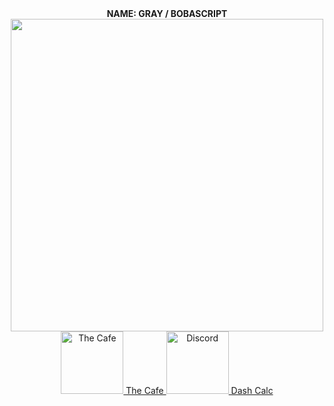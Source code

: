 
<div id="header" align="center">
    <strong>NAME: GRAY / BOBASCRIPT</strong>
  <div id="header" align="center">
    <img src="https://64.media.tumblr.com/75a7e37209863f4ead253a6f1d7c434b/b5fe21af90718431-2d/s540x810/65f28209e978b3311b276c59850b1a895c53d93f.gif" width="500"/>
  </div>
  <div id="badges">
    <a href="https://gray-thecafe.netlify.app/frontend/home.html">
      <img src="https://i.pinimg.com/originals/1a/56/ea/1a56eaaaf78869d7c6e0e620b2b98394.gif" alt="The Cafe" width="100"/>
      The Cafe
    </a>
    <a href="https://dashcalc.netlify.app/frontend/home">
      <img src="https://cdn3.emoji.gg/emojis/6289-popfrog.gif" alt="Discord" width="100"/>
      Dash Calc
    </a>
  </div>
</div>
